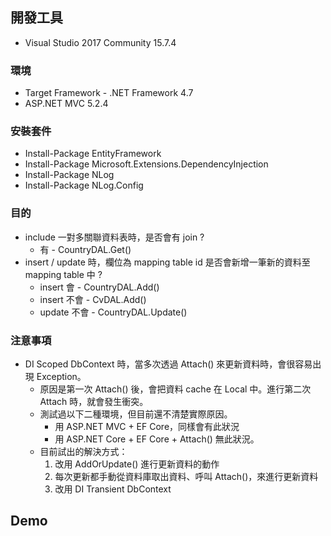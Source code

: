 
## 開發工具
 * Visual Studio 2017 Community 15.7.4
 
### 環境
 * Target Framework - .NET Framework 4.7
 * ASP.NET MVC 5.2.4
### 安裝套件
* Install-Package EntityFramework
* Install-Package Microsoft.Extensions.DependencyInjection
* Install-Package NLog
* Install-Package NLog.Config

###  目的
* include 一對多關聯資料表時，是否會有 join ?
    * 有 - CountryDAL.Get()
* insert / update 時，欄位為 mapping table id 是否會新增一筆新的資料至 mapping table 中 ?
    * insert 會 - CountryDAL.Add()
    * insert 不會 - CvDAL.Add()
    * update 不會 - CountryDAL.Update()

### 注意事項
* DI Scoped DbContext 時，當多次透過 Attach() 來更新資料時，會很容易出現 Exception。
    * 原因是第一次 Attach() 後，會把資料 cache 在 Local 中。進行第二次 Attach 時，就會發生衝突。
    * 測試過以下二種環境，但目前還不清楚實際原因。
        * 用 ASP.NET MVC + EF Core，同樣會有此狀況
        * 用 ASP.NET Core + EF Core + Attach() 無此狀況。
    * 目前試出的解決方式：
        1. 改用 AddOrUpdate() 進行更新資料的動作
        2. 每次更新都手動從資料庫取出資料、呼叫 Attach()，來進行更新資料
        3. 改用 DI Transient DbContext
        

## Demo


